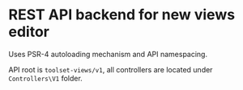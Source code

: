 # REST API backend for new views editor

Uses PSR-4 autoloading mechanism and API namespacing.

API root is `toolset-views/v1`, all controllers are located under `Controllers\V1` folder.
